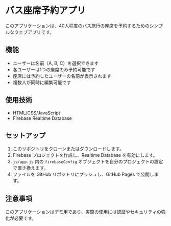 # バス座席予約アプリ

このアプリケーションは、40人程度のバス旅行の座席を予約するためのシンプルなウェブアプリです。

## 機能

- ユーザーは名前（A, B, C）を選択できます
- 各ユーザーは1つの座席のみ予約可能です
- 座席には予約したユーザーの名前が表示されます
- 複数人が同時に編集可能です

## 使用技術

- HTML/CSS/JavaScript
- Firebase Realtime Database

## セットアップ

1. このリポジトリをクローンまたはダウンロードします。
2. Firebase プロジェクトを作成し、Realtime Database を有効にします。
3. `js/app.js` 内の `firebaseConfig` オブジェクトを自分のプロジェクトの設定で置き換えます。
4. ファイルを GitHub リポジトリにプッシュし、GitHub Pages で公開します。

## 注意事項

このアプリケーションはデモ用であり、実際の使用には認証やセキュリティの強化が必要です。